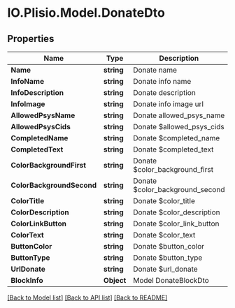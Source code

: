 # IO.Plisio.Model.DonateDto
## Properties

Name | Type | Description | Notes
------------ | ------------- | ------------- | -------------
**Name** | **string** | Donate name | [optional] 
**InfoName** | **string** | Donate info name | [optional] 
**InfoDescription** | **string** | Donate description | [optional] 
**InfoImage** | **string** | Donate info image url | [optional] 
**AllowedPsysName** | **string** | Donate allowed_psys_name | [optional] 
**AllowedPsysCids** | **string** | Donate $allowed_psys_cids | [optional] 
**CompletedName** | **string** | Donate $completed_name | [optional] 
**CompletedText** | **string** | Donate $completed_text | [optional] 
**ColorBackgroundFirst** | **string** | Donate $color_background_first | [optional] 
**ColorBackgroundSecond** | **string** | Donate $color_background_second | [optional] 
**ColorTitle** | **string** | Donate $color_title | [optional] 
**ColorDescription** | **string** | Donate $color_description | [optional] 
**ColorLinkButton** | **string** | Donate $color_link_button | [optional] 
**ColorText** | **string** | Donate $color_text | [optional] 
**ButtonColor** | **string** | Donate $button_color | [optional] 
**ButtonType** | **string** | Donate $button_type | [optional] 
**UrlDonate** | **string** | Donate $url_donate | [optional] 
**BlockInfo** | **Object** | Model DonateBlockDto | [optional] 

[[Back to Model list]](../README.md#documentation-for-models) [[Back to API list]](../README.md#documentation-for-api-endpoints) [[Back to README]](../README.md)

